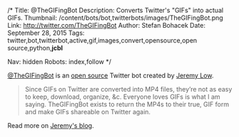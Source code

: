 /*
Title: @TheGIFingBot
Description: Converts Twitter's "GIFs" into actual GIFs.
Thumbnail: /content/bots/bot,twitterbots/images/TheGIFingBot.png
Link: http://twitter.com/TheGIFingBot
Author: Stefan Bohacek
Date: September 28, 2015
Tags: twitter,bot,twitterbot,active,gif,images,convert,opensource,open source,python,__jcbl__

Nav: hidden
Robots: index,follow
*/

[@TheGIFingBot](https://twitter.com/TheGIFingBot) is an [open source](https://github.com/jeremylow/TheGIFingBot) Twitter bot created by [Jeremy Low](https://twitter.com/__jcbl__).

>Since GIFs on Twitter are converted into MP4 files, they’re not as easy to keep, download, organize, &c. Everyone loves GIFs is what I am saying. TheGIFingBot exists to return the MP4s to their true, GIF form and make GIFs shareable on Twitter again.

Read more on [Jeremy's blog](http://iseverythingstilltheworst.com/the-gifing-bot/).